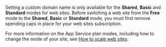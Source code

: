 Setting a custom domain name is only available for the **Shared**, **Basic** and **Standard** modes for web sites. Before switching a web site from the **Free** mode to the **Shared**, **Basic** or **Standard** mode, you must first remove spending caps in place for your web sites subscription. 

For more information on the App Service plan modes, including how to change the mode of your site, see [How to scale web sites](/documentation/articles/web-sites-scale).